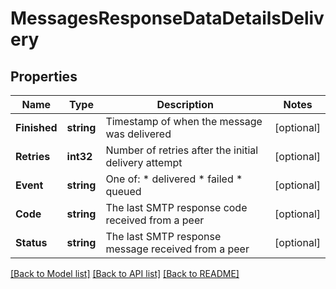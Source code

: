 # MessagesResponseDataDetailsDelivery

## Properties

Name | Type | Description | Notes
------------ | ------------- | ------------- | -------------
**Finished** | **string** | Timestamp of when the message was delivered | [optional] 
**Retries** | **int32** | Number of retries after the initial delivery attempt | [optional] 
**Event** | **string** | One of:    * delivered   * failed   * queued  | [optional] 
**Code** | **string** | The last SMTP response code received from a peer | [optional] 
**Status** | **string** | The last SMTP response message received from a peer | [optional] 

[[Back to Model list]](../README.md#documentation-for-models) [[Back to API list]](../README.md#documentation-for-api-endpoints) [[Back to README]](../README.md)



